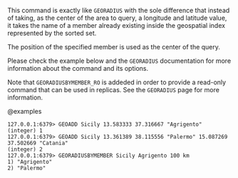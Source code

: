 This command is exactly like `GEORADIUS` with the sole difference that instead
of taking, as the center of the area to query, a longitude and latitude value, it takes the name of a member already existing inside the geospatial index represented by the sorted set.

The position of the specified member is used as the center of the query.

Please check the example below and the `GEORADIUS` documentation for more information about the command and its options.

Note that `GEORADIUSBYMEMBER_RO` is addeded in order to provide a read-only command that can be used in replicas. See the `GEORADIUS` page for more information.

@examples

```valkey-cli
127.0.0.1:6379> GEOADD Sicily 13.583333 37.316667 "Agrigento"
(integer) 1
127.0.0.1:6379> GEOADD Sicily 13.361389 38.115556 "Palermo" 15.087269 37.502669 "Catania"
(integer) 2
127.0.0.1:6379> GEORADIUSBYMEMBER Sicily Agrigento 100 km
1) "Agrigento"
2) "Palermo"
```
